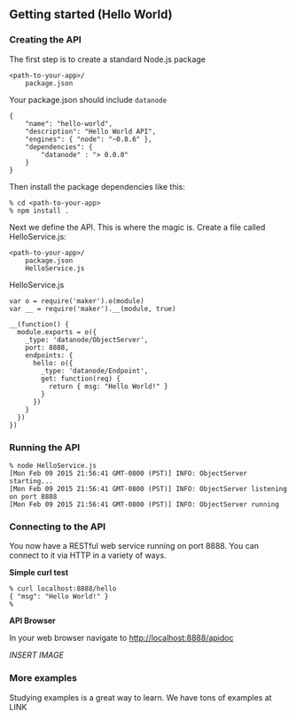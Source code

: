 Getting started (Hello World)
----------

### Creating the API

The first step is to create a standard Node.js package

```
<path-to-your-app>/
    package.json
```

Your package.json should include ```datanode```

```node
{
    "name": "hello-world",
    "description": "Hello World API",
    "engines": { "node": "~0.8.6" },
    "dependencies": {
        "datanode" : "> 0.0.0"
    }
}
```

Then install the package dependencies like this:

```
% cd <path-to-your-app>
% npm install .
```

Next we define the API. This is where the magic is. Create a file called HelloService.js:

```
<path-to-your-app>/
    package.json
    HelloService.js
```

HelloService.js
```node
var o = require('maker').o(module)
var __ = require('maker').__(module, true)

__(function() {
  module.exports = o({
    _type: 'datanode/ObjectServer',
    port: 8888,
    endpoints: {
      hello: o({
        _type: 'datanode/Endpoint',
        get: function(req) {
          return { msg: "Hello World!" }
        }
      })
    }
  })
})
```

### Running the API

```console
% node HelloService.js
[Mon Feb 09 2015 21:56:41 GMT-0800 (PST)] INFO: ObjectServer starting...
[Mon Feb 09 2015 21:56:41 GMT-0800 (PST)] INFO: ObjectServer listening on port 8888
[Mon Feb 09 2015 21:56:41 GMT-0800 (PST)] INFO: ObjectServer running
```

### Connecting to the API

You now have a RESTful web service running on port 8888. You can connect to it via HTTP in a variety of ways. 

**Simple curl test**

```console
% curl localhost:8888/hello
{ "msg": "Hello World!" }
%
```

**API Browser**

In your web browser navigate to [http://localhost:8888/apidoc](http://localhost:8888/apidoc)

_INSERT IMAGE_

### More examples

Studying examples is a great way to learn. We have tons of examples at LINK
